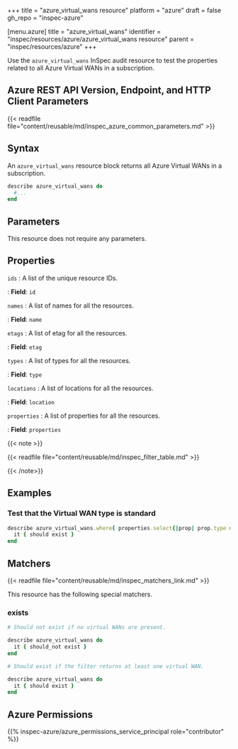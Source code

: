 +++
title = "azure_virtual_wans resource"
platform = "azure"
draft = false
gh_repo = "inspec-azure"

[menu.azure]
title = "azure_virtual_wans"
identifier = "inspec/resources/azure/azure_virtual_wans resource"
parent = "inspec/resources/azure"
+++

Use the `azure_virtual_wans` InSpec audit resource to test the properties related to all Azure Virtual WANs in a subscription.

## Azure REST API Version, Endpoint, and HTTP Client Parameters

{{< readfile file="content/reusable/md/inspec_azure_common_parameters.md" >}}

## Syntax

An `azure_virtual_wans` resource block returns all Azure Virtual WANs in a subscription.

```ruby
describe azure_virtual_wans do
  #...
end
```

## Parameters

This resource does not require any parameters.

## Properties

`ids`
: A list of the unique resource IDs.

: **Field**: `id`

`names`
: A list of names for all the resources.

: **Field**: `name`

`etags`
: A list of etag for all the resources.

: **Field**: `etag`

`types`
: A list of types for all the resources.

: **Field**: `type`

`locations`
: A list of locations for all the resources.

: **Field**: `location`

`properties`
: A list of properties for all the resources.

: **Field**: `properties`

{{< note >}}

{{< readfile file="content/reusable/md/inspec_filter_table.md" >}}

{{< /note>}}

## Examples

### Test that the Virtual WAN type is standard

```ruby
describe azure_virtual_wans.where{ properties.select{|prop| prop.type == 'Standard' } } do
  it { should exist }
end
```

## Matchers

{{< readfile file="content/reusable/md/inspec_matchers_link.md" >}}

This resource has the following special matchers.

### exists

```ruby
# Should not exist if no virtual WANs are present.

describe azure_virtual_wans do
  it { should_not exist }
end

# Should exist if the filter returns at least one virtual WAN.

describe azure_virtual_wans do
  it { should exist }
end
```

## Azure Permissions

{{% inspec-azure/azure_permissions_service_principal role="contributor" %}}
